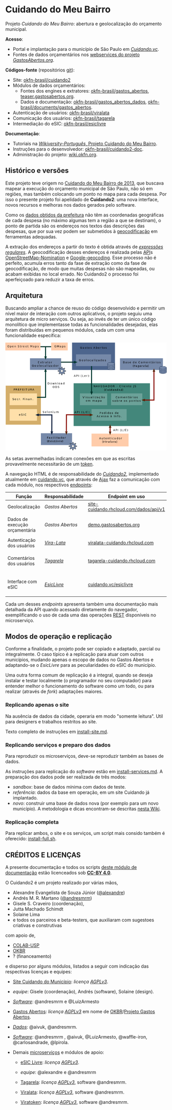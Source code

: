 # Cuidando do Meu Bairro

Projeto *Cuidando do Meu Bairro*: abertura e geolocalização do orçamento municipal. 

**Acesso**:

* Portal e implantação para o município de São Paulo em [*Cuidando.vc*](http://cuidando.vc).
* Fontes de dados orçamentários nos [webservices do projeto *GastosAbertos.org*](http://demo.gastosabertos.org).

**Códigos-fonte** (repositórios [git](https://pt.wikipedia.org/wiki/Git)):

* Site: [okfn-brasil/cuidando2](https://github.com/okfn-brasil/cuidando2) 
* Módulos de dados orçamentários:
  * Fontes dos engines e extratores: [okfn-brasil/gastos\_abertos](https://github.com/okfn-brasil/gastos_abertos), [teaser.gastosabertos.org](https://github.com/okfn-brasil/teaser.gastosabertos.org).
  * Dados e documentação: [okfn-brasil/gastos\_abertos\_dados](https://github.com/okfn-brasil/gastos_abertos_dados), [okfn-brasil/documents/gastos\_abertos](https://github.com/okfn-brasil/documents/blob/master/gastos_abertos).
* Autenticação de usuários: [okfn-brasil/viralata](https://github.com/okfn-brasil/viralata) 
* Comunicação dos usuários: [okfn-brasil/tagarela](https://github.com/okfn-brasil/tagarela) 
* Intermediação do eSIC:  [okfn-brasil/esiclivre](https://github.com/okfn-brasil/esiclivre) 

**Documentação**:

* Tutoriais na [*Wikiversity-Português*, Projeto Cuidando do Meu Bairro](https://pt.wikiversity.org/wiki/Projeto_Cuidando_do_Meu_Bairro).
* Instruções para o desenvolvedor: [okfn-brasil/cuidando2-doc](https://github.com/okfn-brasil/cuidando2-doc).
* Administração do projeto: [wiki.okfn.org](http://wiki.okfn.org/Open_Knowledge_Brasil/Gastos_Abertos).

## Histórico e versões
Este projeto teve origem no [Cuidando do Meu Bairro de 2013](http://cuidando.org.br), que buscava mapear a execução do orçamento municipal de São Paulo, não só em regiões, mas também colocando um ponto no mapa para cada despesa. Por isso o presente projeto foi apelidado de **Cuidando2**: uma nova interface, novos recursos e melhoras nos dados gerados pelo software.

Como os [dados obtidos da prefeitura](http://orcamento.prefeitura.sp.gov.br/orcamento/execucao.html) não têm as coordenadas geográficas de cada despesa (no máximo algumas tem a região a que se destinam), o ponto de partida são os endereços nos textos das descrições das despesas, que por sua vez podem ser submetidos à [geocodificação](https://en.wikipedia.org/wiki/Geocoding) em ferramentas adequadas.

A extração dos endereços a partir do texto é obtida através de  [*expressões regulares*](https://pt.wikipedia.org/wiki/Express%C3%A3o_regular).
A geocodificação desses endereços é realizada pelas [API](https://en.wikipedia.org/wiki/Application_programming_interface)s [OpenStreetMap-Nomination](http://wiki.openstreetmap.org/wiki/Nominatim) e [Google-geocoding](https://developers.google.com/maps/documentation/geocoding/intro). Esse processo não é perfeito, acumula erros tanto da fase de extração como da fase de geocodificação, de modo que muitas despesas não são mapeadas, ou acabam exibidas no local errado. No Cuidando2 o processo foi aperfeiçoado para reduzir a taxa de erros.

## Arquitetura
Buscando ampliar a chance de reuso do código desenvolvido e permitir um nível
maior de interação com outros aplicativos, o projeto seguiu uma arquitetura de
micro serviços. Ou seja, ao invés de ter um único código monolítico que
implementasse todas as funcionalidades desejadas, elas foram distribuídas em
pequenos módulos, cada um com uma funcionalidade específica:

![Alt text](https://raw.githubusercontent.com/okfn-brasil/cuidando2-doc/master/img/cuidando2_arq2-827px.png)

As setas avermelhadas indicam conexões em que as escritas provavelmente necessitarão de um [token](https://github.com/okfn-brasil/viralata#protocol).

A navegação HTML é de responsabilidade do [*Cuidando2*](https://github.com/okfn-brasil/cuidando2), implementado atualmente em [cuidando.vc](https://cuidando.vc), que através de [Ajax](https://en.wikipedia.org/wiki/Ajax_(programming)) faz a comunicação com cada módulo, nos respectivos [endpoints](http://www.w3.org/TR/wsdl20/#Endpoint):

| Função | Responsabilidade | **Endpoint** em uso | Notas |
|--------|------------------|--------------|-------|
|Geolocalização|*Gastos Abertos*|[site-cuidando.rhcloud.com/dados/api/v1](https://site-cuidando.rhcloud.com/dados/api/v1)|leitura das coordenadas.|
|Dados de execução orçamentária|*Gastos Abertos*|[demo.gastosabertos.org](http://demo.gastosabertos.org)|Serviço de provimento de dados, leitura da base.|
|Autenticação dos usuários|[*Vira-Lata*](https://github.com/okfn-brasil/viralata)|[viralata-cuidando.rhcloud.com](https://viralata-cuidando.rhcloud.com)|Token de acesso, leitura/escrita.|
|Comentários dos usuários|[*Tagarela*](https://github.com/okfn-brasil/tagarela) |[tagarela-cuidando.rhcloud.com](https://tagarela-cuidando.rhcloud.com)|Serviço de comentários, leitura/escrita dos textos|
|Interface com eSIC|[*EsicLivre*](https://github.com/okfn-brasil/esiclivre)|[cuidando.vc/esiclivre](https://cuidando.vc/esiclivre) |Serviço de pedidos de informação, leitura/postagem.|

Cada um desses *endpoints* apresenta também uma documentação mais detalhada da API quando acessado diretamente do navegador, exemplificando o uso de cada uma das operações [REST](https://en.wikipedia.org/wiki/Representational_state_transfer) disponíveis no microserviço.

## Modos de operação e replicação

Conforme a finalidade, o projeto pode ser copiado e adaptado, parcial ou integralmente. O caso típico é a replicação para atuar com outros municípios, mudando apenas o escopo de dados no Gastos Abertos e adaptando-se o *EsicLivre* para as peculiaridades do eSIC do município. 

Uma outra forma comum de replicação é a integral, quando se deseja instalar e testar localmente (o programador no seu computador) para entender melhor o funcionamento do software como um todo, ou para realizar (através de *fork*) adaptações maiores.

### Replicando apenas o site
Na ausência de dados da cidade, operaria em modo "somente leitura". Util para designers e trabalhos restritos ao site.

Texto completo de instruções em [install-site.md](install-site.md).


### Replicando serviços e preparo dos dados
Para reproduzir os microserviços, deve-se reproduzir também as bases de dados. 

As instruções para replicação do *software* estão em [install-services.md](install-services.md). A preparação dos dados pode ser realizada de três modos:

* *sandbox*: base de dados mínima com dados de teste.
* *referência*: dados da base em operação, em um site Cuidando já implantado.
* *novo*: construir uma base de dados nova (por exemplo para um novo município). A metodologia e dicas encontram-se descritas [nesta Wiki](https://pt.wikiversity.org/wiki/Projeto_Cuidando_do_Meu_Bairro/Novos_dados).

### Replicação completa 
Para replicar ambos, o site e os serviços, um script mais consido também é oferecido:  [install-full.sh](install-full.sh).

## CRÉDITOS E LICENÇAS

A presente documentação e todos os scripts [deste módulo de documentação](https://github.com/okfn-brasil/cuidando2-doc) estão licenceados sob **[CC-BY 4.0](http://creativecommons.org/licenses/by/4.0/)**.
 
O Cuidando2 é um projeto realizado por várias mãos,

* Alexandre Evangelista de Souza Júnior ([@alexandre](https://github.com/alexandre))
* Andrés M. R. Martano ([@andresmrm](https://github.com/andresmrm))
* Gisele S. Craveiro (coordenação), 
* Jutta Machado Schimdt
* Solaine Lima
* e todos os parceiros e beta-testers, que  auxiliaram com sugestoes criativas e construtivas

com apoio de,

* [COLAB-USP](http://colab.each.usp.br/) 
* [OKBR](http://br.okfn.org/)
* ? (financeamento)

e disperso por alguns módulos, listados a seguir  com indicação das respectivas licenças e equipes:

* [Site Cuidando do Município](https://github.com/okfn-brasil/cuidando2.git): *licença [AGPLv3](https://github.com/okfn-brasil/cuidando2/blob/master/LICENSE.txt)*. 

 * *equipe*: Gisele (coordenação),  Andrés (software), Solaine (design).

 * [*Software*](https://github.com/okfn-brasil/cuidando2/graphs/contributors): @andresmrm e  @LuizArmesto

* [Gastos Abertos](https://github.com/okfn-brasil/gastos_abertos): *licença [AGPLv3](https://github.com/okfn-brasil/gastos_abertos/blob/master/LICENSE)* em nome de [OKBR](http://br.okfn.org/)/[Projeto Gastos Abertos](http://wiki.okfn.org/Open_Knowledge_Brasil/Gastos_Abertos).

 * [*Dados*](https://github.com/okfn-brasil/gastos_abertos/commits/master/data):  @aivuk, @andresmrm.

 * [*Software*](https://github.com/okfn-brasil/gastos_abertos/graphs/contributors): @andresmrm , @aivuk, @LuizArmesto, @waffle-iron, @carlosandrade, @lpirola.

* Demais [microserviços](https://en.wikipedia.org/wiki/Microservices) e módulos de apoio:

  *  [eSIC Livre](https://github.com/okfn-brasil/esiclivre): *licença [AGPLv3](https://github.com/okfn-brasil/esiclivre/blob/master/LICENSE.txt)*. 
    *  *equipe*: @alexandre e @andresmrm

  *  [Tagarela](https://github.com/okfn-brasil/tagarela): *licença [AGPLv3](https://github.com/okfn-brasil/tagarela/blob/master/LICENSE.txt)*, software @andresmrm.
     
  *  [Viralata](https://github.com/okfn-brasil/viralata): *licença [AGPLv3](https://github.com/okfn-brasil/viralata/blob/master/LICENSE.txt)*, software @andresmrm.

  *  [Viratoken](https://github.com/okfn-brasil/viratoken): *licença [AGPLv3](https://github.com/okfn-brasil/viratoken/blob/master/LICENSE.txt)*, software @andresmrm.


